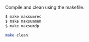 Compile and clean using the makefile.

``` bash
$ make maxsumrec
$ make maxsummem
$ make maxsumdp

make clean
```
